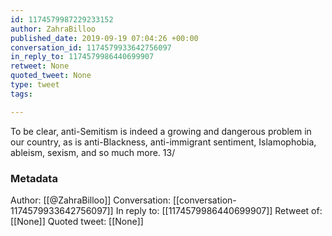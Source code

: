 ```yaml
---
id: 1174579987229233152
author: ZahraBilloo
published_date: 2019-09-19 07:04:26 +00:00
conversation_id: 1174579933642756097
in_reply_to: 1174579986440699907
retweet: None
quoted_tweet: None
type: tweet
tags:

---
```


To be clear, anti-Semitism is indeed a growing and dangerous problem in our country, as is anti-Blackness, anti-immigrant sentiment, Islamophobia, ableism, sexism, and so much more. 13/

### Metadata

Author: [[@ZahraBilloo]]
Conversation: [[conversation-1174579933642756097]]
In reply to: [[1174579986440699907]]
Retweet of: [[None]]
Quoted tweet: [[None]]

